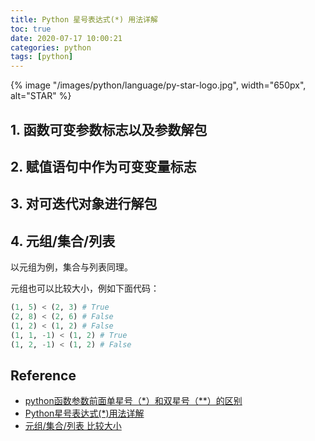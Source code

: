 ```yaml
---
title: Python 星号表达式(*) 用法详解
toc: true
date: 2020-07-17 10:00:21
categories: python
tags: [python]
---
```


{% image "/images/python/language/py-star-logo.jpg", width="650px", alt="STAR" %}

<!-- more -->

## 1. 函数可变参数标志以及参数解包

## 2. 赋值语句中作为可变变量标志

## 3. 对可迭代对象进行解包

## 4. 元组/集合/列表

以元组为例，集合与列表同理。

元组也可以比较大小，例如下面代码：

```python
(1, 5) < (2, 3) # True
(2, 8) < (2, 6) # False
(1, 2) < (1, 2) # False
(1, 1, -1) < (1, 2) # True
(1, 2, -1) < (1, 2) # False
```

## Reference

- [python函数参数前面单星号（*）和双星号（**）的区别](https://www.cnblogs.com/arkenstone/p/5695161.html)
- [Python星号表达式(*)用法详解](https://blog.csdn.net/S_o_l_o_n/article/details/102823490)
- [元组/集合/列表 比较大小](https://blog.csdn.net/maizousidemao/article/details/106323920?utm_medium=distribute.pc_relevant.none-task-blog-BlogCommendFromMachineLearnPai2-1.nonecase&depth_1-utm_source=distribute.pc_relevant.none-task-blog-BlogCommendFromMachineLearnPai2-1.nonecase)
